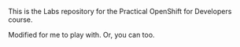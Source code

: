 This is the Labs repository for the Practical OpenShift for Developers course. 

Modified for me to play with. Or, you can too.

